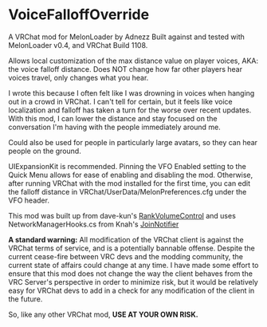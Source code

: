 # VoiceFalloffOverride

A VRChat mod for MelonLoader by Adnezz
Built against and tested with MelonLoader v0.4, and VRChat Build 1108.

Allows local customization of the max distance value on player voices, AKA: the voice falloff distance. 
Does NOT change how far other players hear voices travel, only changes what you hear.




I wrote this because I often felt like I was drowning in voices when hanging out in a crowd in VRChat. I can't tell for certain, but it feels like voice localization and falloff has taken a turn for the worse over recent updates. With this mod, I can lower the distance and stay focused on the conversation I'm having with the people immediately around me.

Could also be used for people in particularly large avatars, so they can hear people on the ground.




UIExpansionKit is recommended. Pinning the VFO Enabled setting to the Quick Menu allows for ease of enabling and disabling the mod. 
Otherwise, after running VRChat with the mod installed for the first time, you can edit the falloff distance in VRChat/UserData/MelonPreferences.cfg under the VFO header.


This mod was built up from dave-kun's [RankVolumeControl](https://github.com/dave-kun/RankVolumeControl) and uses NetworkManagerHooks.cs from Knah's [JoinNotifier](https://github.com/knah/VRCMods/tree/master/JoinNotifier)




**A standard warning:** All modification of the VRChat client is against the VRChat terms of service, and is a potentially bannable offense. Despite the current cease-fire between VRC devs and the modding community, the current state of affairs could change at any time. I have made some effort to ensure that this mod does not change the way the client behaves from the VRC Server's perspective in order to minimize risk, but it would be relatively easy for VRChat devs to add in a check for any modification of the client in the future.

So, like any other VRChat mod, **USE AT YOUR OWN RISK.**
